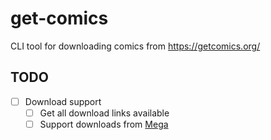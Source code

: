 # get-comics
CLI tool for downloading comics from https://getcomics.org/


## TODO

- [ ] Download support
  - [ ] Get all download links available
  - [ ] Support downloads from [Mega](https://pypi.org/project/mega.py/)
